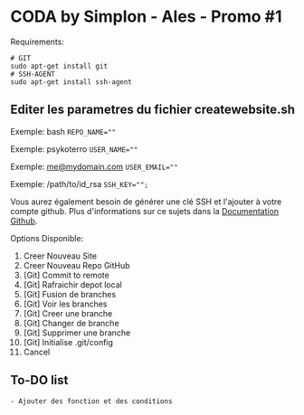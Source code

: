 # CODA by Simplon - Ales - Promo #1

Requirements:

    # GIT
    sudo apt-get install git
    # SSH-AGENT
    sudo apt-get install ssh-agent

## Editer les parametres du fichier createwebsite.sh

Exemple: bash
`REPO_NAME=""`

Exemple: psykoterro
`USER_NAME=""`

Exemple: me@mydomain.com
`USER_EMAIL=""`

Exemple: /path/to/id_rsa
`SSH_KEY="";`

Vous aurez également besoin de générer une clé SSH et l'ajouter à votre compte github. Plus d'informations sur ce sujets dans la [Documentation Github](https://help.github.com/articles/generating-an-ssh-key/).

Options Disponible:

1. Creer Nouveau Site
2. Creer Nouveau Repo GitHub
3. [Git] Commit to remote
4. [Git] Rafraichir depot local
5. [Git] Fusion de branches
6. [Git] Voir les branches
7. [Git] Creer une branche
8. [Git] Changer de branche
9. [Git] Supprimer une branche
10. [Git] Initialise .git/config
11. Cancel


## To-DO list
 	- Ajouter des fonction et des conditions